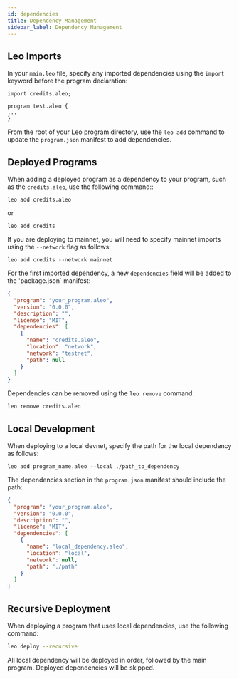```yaml
---
id: dependencies 
title: Dependency Management
sidebar_label: Dependency Management
---
```

[general tags]: # (guides, dependency, dependency_management, imports, program)

## Leo Imports
In your `main.leo` file, specify any imported dependencies using the `import` keyword before the program declaration:
```leo
import credits.aleo;

program test.aleo {
...
}
```

From the root of your Leo program directory, use the `leo add` command to update the `program.json` manifest to add dependencies.

## Deployed Programs
When adding a deployed program as a dependency to your program, such as the `credits.aleo`, use the following command::

```
leo add credits.aleo
```
or
```
leo add credits
```

If you are deploying to mainnet, you will need to specify mainnet imports using the `--network` flag as follows:

```
leo add credits --network mainnet
```

For the first imported dependency, a new `dependencies` field will be added to the 'package.json` manifest:

```json
{
  "program": "your_program.aleo",
  "version": "0.0.0",
  "description": "",
  "license": "MIT",
  "dependencies": [
    {
      "name": "credits.aleo",
      "location": "network",
      "network": "testnet",
      "path": null
    }
  ]
}
```

Dependencies can be removed using the `leo remove` command:
```bash
leo remove credits.aleo
```

## Local Development
When deploying to a local devnet, specify the path for the local dependency as follows:

```
leo add program_name.aleo --local ./path_to_dependency
```
The dependencies section in the `program.json` manifest should include the path:
```json
{
  "program": "your_program.aleo",
  "version": "0.0.0",
  "description": "",
  "license": "MIT",
  "dependencies": [
    {
      "name": "local_dependency.aleo",
      "location": "local",
      "network": null,
      "path": "./path"
    }
  ]
} 
```

## Recursive Deployment
When deploying a program that uses local dependencies, use the following command:
```bash
leo deploy --recursive
```
All local dependency will be deployed in order, followed by the main program.  Deployed dependencies will be skipped.